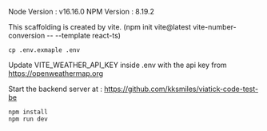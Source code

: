 Node Version : v16.16.0
NPM Version : 8.19.2

This scaffolding is created by vite. (npm init vite@latest vite-number-conversion -- --template react-ts)

```
cp .env.exmaple .env
```

Update VITE_WEATHER_API_KEY inside .env with the api key from https://openweathermap.org

Start the backend server at : 
https://github.com/kksmiles/viatick-code-test-be


```
npm install
npm run dev
```
